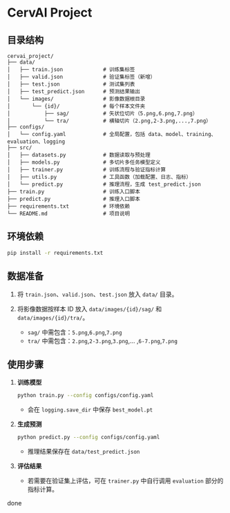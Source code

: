 # CervAI Project

## 目录结构

```
cervai_project/
├── data/
│   ├── train.json             # 训练集标签
│   ├── valid.json             # 验证集标签（新增）
│   ├── test.json              # 测试集列表
│   ├── test_predict.json      # 预测结果输出
│   └── images/                # 影像数据根目录
│       └── {id}/              # 每个样本文件夹
│           ├── sag/           # 矢状位切片（5.png,6.png,7.png）
│           └── tra/           # 横轴切片（2.png,2-3.png,...,7.png）
├── configs/
│   └── config.yaml            # 全局配置，包括 data、model、training、evaluation、logging
├── src/
│   ├── datasets.py            # 数据读取与预处理
│   ├── models.py              # 多切片多任务模型定义
│   ├── trainer.py             # 训练流程与验证指标计算
│   ├── utils.py               # 工具函数（加载配置、日志、指标）
│   └── predict.py             # 推理流程，生成 test_predict.json
├── train.py                   # 训练入口脚本
├── predict.py                 # 推理入口脚本
├── requirements.txt           # 环境依赖
└── README.md                  # 项目说明
```

## 环境依赖

```bash
pip install -r requirements.txt
```

## 数据准备

1. 将 `train.json`、`valid.json`、`test.json` 放入 `data/` 目录。
2. 将影像数据按样本 ID 放入 `data/images/{id}/sag/` 和 `data/images/{id}/tra/`。

   * `sag/` 中需包含：`5.png`,`6.png`,`7.png`
   * `tra/` 中需包含：`2.png`,`2-3.png`,`3.png`,… ,`6-7.png`,`7.png`

## 使用步骤

1. **训练模型**

   ```bash
   python train.py --config configs/config.yaml
   ```

   * 会在 `logging.save_dir` 中保存 `best_model.pt`

2. **生成预测**

   ```bash
   python predict.py --config configs/config.yaml
   ```

   * 推理结果保存在 `data/test_predict.json`

3. **评估结果**

   * 若需要在验证集上评估，可在 `trainer.py` 中自行调用 `evaluation` 部分的指标计算。

done

